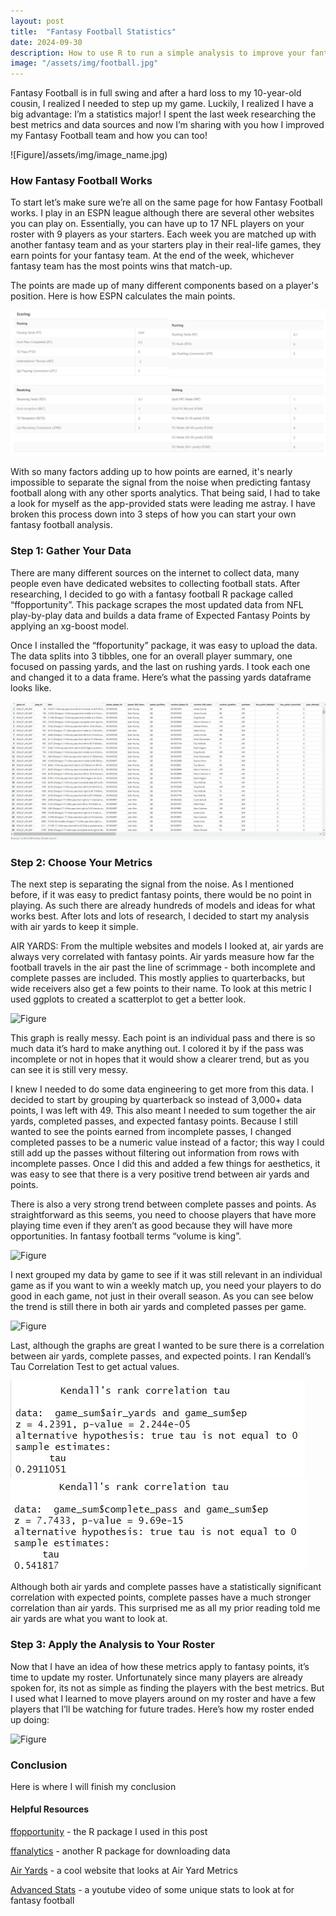 ```yaml
---
layout: post
title:  "Fantasy Football Statistics"
date: 2024-09-30
description: How to use R to run a simple analysis to improve your fantasy football picks.   
image: "/assets/img/football.jpg"
---
```


<p class="intro"><span class="dropcap">F</span>antasy Football is in full swing and after a hard loss to my 10-year-old cousin, I realized I needed to step up my game. Luckily, I realized I have a big advantage: I’m a statistics major! I spent the last week researching the best metrics and data sources and now I’m sharing with you how I improved my Fantasy Football team and how you can too!</p>

![Figure]/assets/img/image_name.jpg)

### How Fantasy Football Works

To start let’s make sure we’re all on the same page for how Fantasy Football works. I play in an ESPN league although there are several other websites you can play on. Essentially, you can have up to 17 NFL players on your roster with 9 players as your starters. Each week you are matched up with another fantasy team and as your starters play in their real-life games, they earn points for your fantasy team. At the end of the week, whichever fantasy team has the most points wins that match-up. 

The points are made up of many different components based on a player's position. Here is how ESPN calculates the main points.

![Figure](/assets/img/ff_scoring.jpg)

With so many factors adding up to how points are earned, it's nearly impossible to separate the signal from the noise when predicting fantasy football along with any other sports analytics. That being said, I had to take a look for myself as the app-provided stats were leading me astray. I have broken this process down into 3 steps of how you can start your own fantasy football analysis. 

### Step 1: Gather Your Data
There are many different sources on the internet to collect data, many people even have dedicated websites to collecting football stats. After researching, I decided to go with a fantasy football R package called “ffopportunity”. This package scrapes the most updated data from NFL play-by-play data and builds a data frame of Expected Fantasy Points by applying an xg-boost model.  

Once I installed the “ffoportunity” package, it was easy to upload the data. The data splits into 3 tibbles, one for an overall player summary, one focused on passing yards, and the last on rushing yards. I took each one and changed it to a data frame. Here’s what the passing yards dataframe looks like. 

![Figure](/assets/img/pass_plays.jpg)

### Step 2: Choose Your Metrics
The next step is separating the signal from the noise. As I mentioned before, if it was easy to predict fantasy points, there would be no point in playing. As such there are already hundreds of models and ideas for what works best. After lots and lots of research, I decided to start my analysis with air yards to keep it simple.

AIR YARDS: From the multiple websites and models I looked at, air yards are always very correlated with fantasy points. Air yards measure how far the football travels in the air past the line of scrimmage - both incomplete and complete passes are included. This mostly applies to quarterbacks, but wide receivers also get a few points to their name. To look at this metric I used ggplots to created a scatterplot to get a better look. 

![Figure](/assets/img/first.jpg)

This graph is really messy. Each point is an individual pass and there is so much data it’s hard to make anything out. I colored it by if the pass was incomplete or not in hopes that it would show a clearer trend, but as you can see it is still very messy. 

I knew I needed to do some data engineering to get more from this data. I decided to start by grouping by quarterback so instead of 3,000+ data points, I was left with 49. This also meant I needed to sum together the air yards, completed passes, and expected fantasy points. Because I still wanted to see the points earned from incomplete passes, I changed completed passes to be a numeric value instead of a factor; this way I could still add up the passes without filtering out information from rows with incomplete passes. Once I did this and added a few things for aesthetics, it was easy to see that there is a very positive trend between air yards and points. 

There is also a very strong trend between complete passes and points. As straightforward as this seems, you need to choose players that have more playing time even if they aren’t as good because they will have more opportunities. In fantasy football terms “volume is king”.

![Figure](/assets/img/qb_graph.jpg)

I next grouped my data by game to see if it was still relevant in an individual game as if you want to win a weekly match up, you need your players to do good in each game, not just in their overall season. As you can see below the trend is still there in both air yards and completed passes per game. 

![Figure](/assets/img/game_graph.jpg)

Last, although the graphs are great I wanted to be sure there is a correlation between air yards, complete passes, and expected points. I ran Kendall’s Tau Correlation Test to get actual values.

![Figure](/assets/img/corr_ay.jpg)   
![Figure](/assets/img/corr_cp.jpg)

Although both air yards and complete passes have a statistically significant correlation with expected points, complete passes have a much stronger correlation than air yards. This surprised me as all my prior reading told me air yards are what you want to look at.

### Step 3: Apply the Analysis to Your Roster
Now that I have an idea of how these metrics apply to fantasy points, it’s time to update my roster. Unfortunately since many players are already spoken for, its not as simple as finding the players with the best metrics. But I used what I learned to move players around on my roster and have a few players that I’ll be watching for future trades. Here’s how my roster ended up doing:

![Figure](/assets/img/image_name.jpg)

### Conclusion
Here is where I will finish my conclusion

#### Helpful Resources
[ffopportunity](https://ffopportunity.ffverse.com/index.html) - the R package I used in this post

[ffanalytics](https://fantasyfootballanalytics.net/2016/06/ffanalytics-r-package-fantasy-football-data-analysis.html) - another R package for downloading data

[Air Yards](https://airyards.com/wopr.html) - a cool website that looks at Air Yard Metrics

[Advanced Stats](https://www.youtube.com/watch?v=I5C7ZGA6KSA) - a youtube video of some unique stats to look at for fantasy football
